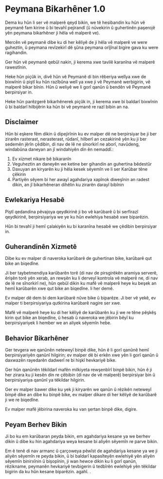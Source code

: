 # Peymana Bikarhêner 1.0

Dema ku hûn li ser vê malperê qeyd bikin, we tê hesibandin ku hûn vê peymanê fam kirine û bi tevahî pejirandî (û nûvekirin û guhertinên paşerojê yên peymana bikarhêner ji hêla vê malperê ve).

Mercên vê peymanê dibe ku di her kêliyê de ji hêla vê malperê ve were guheztin, û peymana revîzekirî dê şûna peymana orîjînal bigire gava ku were ragihandin.

Ger hûn vê peymanê qebûl nakin, ji kerema xwe tavilê karanîna vê malperê rawestînin.

Heke hûn piçûk in, divê hûn vê Peymanê di bin rêberiya welîya xwe de bixwînin û piştî ku hûn razîbûna welî ya xwe ji vê Peymanê werbigirin, vê malperê bikar bînin. Hûn û weliyê we li gorî qanûn û bendên vê Peymanê berpirsiyar in.

Heke hûn parêzgerê bikarhênerek piçûk in, ji kerema xwe bi baldarî bixwînin û bi baldarî hilbijêrin ka hûn bi vê peymanê re razî bibin an na.

## Disclaimer

Hûn bi eşkere fêm dikin û dipejirînin ku ev malper dê ne berpirsiyar be ji ber zirarên rasterast, nerasterast, rûdanî, hilberî an cezakirinê yên ku ji ber sedemên jêrîn çêdibin, di nav de lê ne sînorkirî ne aborî, navûdeng, windabûna daneyan an jî windahiyên din ên nemaddî.:

1. Ev xizmet nikare bê bikaranîn
1. Veguheztin an daneyên we ketine ber gihandin an guhertina bêdestûr
1. Daxuyan an kiryarên ku ji hêla kesek sêyemîn ve li ser Karûbar têne çêkirin
1. Partiyên sêyem bi her awayî agahdariya xapînok diweşînin an radest dikin, an jî bikarhêneran dihêlin ku zirarên darayî bibînin

## Ewlekariya Hesabê

Piştî qedandina pêvajoya qeydkirinê ji bo vê karûbarê û bi serfirazî qeydkirinê, berpirsiyariya we ye ku hûn ewlehiya hesabê xwe biparêzin.

Hûn bi tevahî ji hemî çalakiyên ku bi karanîna hesabê we çêdibin berpirsiyar in.

## Guherandinên Xizmetê

Dibe ku ev malper di naveroka karûbarê de guhertinan bike, karûbarê qut bike an biqedîne.

Ji ber taybetmendiya karûbarên torê (di nav de pirsgirêkên aramiya serverê, êrişên torê yên xerab, an rewşên ku li derveyî kontrola vê malperê ne, di nav de lê ne sînorkirî ne), hûn qebûl dikin ku mafê vê malperê heye ku beşek an hemî karûbarên xwe qut bike an biqedîne. li her demê.

Ev malper dê dem bi dem karûbarê nûve bike û biparêze. Ji ber vê yekê, ev malper ti berpirsiyariya qutkirina karûbarê nagire ser xwe.

Mafê vê malperê heye ku di her kêliyê de karûbarên ku ji we re têne pêşkêş kirin qut bike an biqedîne, û hesab û naveroka we jêbirin bêyî ku berpirsiyariyek li hember we an aliyek sêyemîn hebe.

## Behavior Bikarhêner

Ger tevgera we qanûnên neteweyî binpê dike, hûn ê li gorî qanûnê hemî berpirsiyariyên qanûnî hilgirin; ev malper dê bi erkên xwe yên li gorî qanûn û daxwazên rayedarên dadwerî re bi hişkî hevkariyê bike.

Ger hûn qanûnên têkildarî mafên milkiyeta rewşenbîrî binpê bikin, hûn ê ji her zirara ku ji kesên din re çêbibin (di nav de vê malperê) berpirsiyar bin û berpirsiyariya qanûnî ya têkildar hilgirin.

Ger ev malper bawer dike ku yek ji kiryarên we qanûn û rêzikên neteweyî binpê dike an dibe ku binpê bike, ev malper dikare di her kêliyê de karûbarê ji we re biqedîne.

Ev malper mafê jêbirina naveroka ku van şertan binpê dike, digire.

## Peyam Berhev Bikin

Ji bo ku em karûbaran peyda bikin, em agahdariya kesane ya we berhev dikin û dibe ku hin agahdariya weya kesane bi aliyên sêyemîn re parve bikin.

Em ê tenê di nav armanc û çarçoweya pêwîst de agahdariya kesane ya we ji aliyên sêyemîn re peyda bikin, û bi baldarî kapasîteyên ewlehiyê yên aliyên sêyemîn binirxînin û bişopînin, ji wan hewce dikin ku li gorî qanûn, rêzikname, peymanên hevkariyê tevbigerin û tedbîrên ewlehiyê yên têkildar bigirin da ku hûn kesane biparêzin. agahî. .
